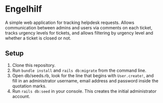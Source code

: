 # Engelhilf

A simple web application for tracking helpdesk requests.  Allows communication between admins and users via comments on each ticket, tracks urgency levels for tickets, and allows filtering by urgency level and whether a ticket is closed or not.

## Setup
1. Clone this repository.
2. Run `bundle install` and `rails db:migrate` from the command line.
3. Open db/seeds.rb, look for the line that begins with `User.create!`, and fill in an administrator username, email address and password inside the quotation marks.
4. Run `rails db:seed` in your console.  This creates the initial administrator account.